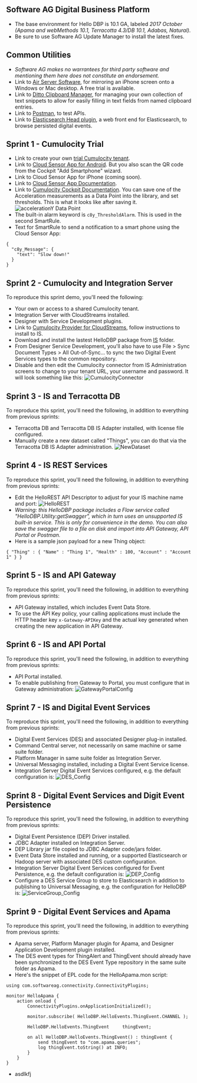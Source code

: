 ## Software AG Digital Business Platform
- The base environment for Hello DBP is 10.1 GA, labeled _2017 October (Apama and webMethods 10.1, Terracotta 4.3/DB 10.1, Adabas, Natural)._
- Be sure to use Software AG Update Manager to install the latest fixes.

## Common Utilities
- _Software AG makes no warrantees for third party software and mentioning them here does not constitute an endorsement._
- Link to [Air Server Software](http://www.airserver.com/), for mirroring an iPhone screen onto a Windows or Mac desktop. A free trial is available.
- Link to [Ditto Clipboard Manager](https://sourceforge.net/projects/ditto-cp/), for managing your own collection of text snippets to allow for easily filling in text fields from named clipboard entries.
- Link to [Postman](https://www.getpostman.com/), to test APIs.
- Link to [Elasticsearch Head plugin](https://github.com/mobz/elasticsearch-head), a web front end for Elasticsearch, to browse persisted digital events.

## Sprint 1 - Cumulocity Trial

- Link to create your own [trial Cumulocity tenant](http://www.cumulocity.com/try-for-free/).
- Link to [Cloud Sensor App for Android](https://play.google.com/store/apps/details?id=com.cumulocity.cloudsensor&hl=en_US). But you also scan the QR code from the Cockpit "Add Smartphone" wizard.
- Link to Cloud Sensor App for iPhone (coming soon).
- Link to [Cloud Sensor App Documentation](https://www.cumulocity.com/guides/users-guide/android-cloud-sensor-app/).
- Link to [Cumulocity Cockpit Documentation](https://www.cumulocity.com/guides/users-guide/cockpit/). You can save one of the Acceleration measurements as a Data Point into the library, and set thresholds. This is what it looks like after saving it.
![accelerationY Data Point](/images/AccelerationY_DataPoint.png)
- The built-in alarm keyword is `c8y_ThresholdAlarm`. This is used in the second SmartRule.
- Text for SmartRule to send a notification to a smart phone using the Cloud Sensor App:
```
{
  "c8y_Message": {
    "text": "Slow down!"
  }
}
```

## Sprint 2 - Cumulocity and Integration Server

To reproduce this sprint demo, you'll need the following:
- Your own or access to a shared Cumulocity tenant.
- Integration Server with CloudStreams installed.
- Designer with Service Development plugins.
- Link to [Cumulocity Provider for CloudStreams](http://techcommunity.softwareag.com/ecosystem/communities/public/webmethods/products/cloudstreams/downloads/Cumulocity/index.html), follow instructions to install to IS.
- Download and install the lastest HelloDBP package from [IS](IS) folder.
- From Designer Service Development, you'll also have to use File > Sync Document Types > All Out-of-Sync... to sync the two Digital Event Services types to the common repository.
- Disable and then edit the Cumulocity connector from IS Administration screens to change to your tenant URL, your username and password. It will look something like this:
![CumulocityConnector](/images/CumulocityConnector.png)

## Sprint 3 - IS and Terracotta DB
To reproduce this sprint, you'll need the following, in addition to everything from previous sprints:
- Terracotta DB and Terracotta DB IS Adapter installed, with license file configured.
- Manually create a new dataset called "Things", you can do that via the Terracotta DB IS Adapter administration.
![NewDataset](/images/NewDataset.png)

## Sprint 4 - IS REST Services
To reproduce this sprint, you'll need the following, in addition to everything from previous sprints:
- Edit the HelloREST API Descriptor to adjust for your IS machine name and port:
![HelloREST](/images/HelloREST.png)
- _Warning: this HelloDBP package includes a Flow service called "HelloDBP.Utility:getSwagger", which in turn uses an unsupported IS built-in service. This is only for convenience in the demo. You can also save the swagger file to a file on disk and import into API Gateway, API Portal or Postman._
- Here is a sample json payload for a new Thing object:
```
{ "Thing" : { "Name" : "Thing 1", "Health" : 100, "Account" : "Account 1" } }
```

## Sprint 5 - IS and API Gateway
To reproduce this sprint, you'll need the following, in addition to everything from previous sprints:
- API Gateway installed, which includes Event Data Store.
- To use the API Key policy, your calling applications must include the HTTP header key `x-Gateway-APIKey` and the actual key generated when creating the new application in API Gateway.

## Sprint 6 - IS and API Portal
To reproduce this sprint, you'll need the following, in addition to everything from previous sprints:
- API Portal installed.
- To enable publishing from Gateway to Portal, you must configure that in Gateway administration:
![GatewayPortalConfig](/images/GatewayPortalConfig.png)

## Sprint 7 - IS and Digital Event Services
To reproduce this sprint, you'll need the following, in addition to everything from previous sprints:
- Digital Event Services (DES) and associated Designer plug-in installed.
- Command Central server, not necessarily on same machine or same suite folder.
- Platform Manager in same suite folder as Integration Server.
- Universal Messaging installed, including a Digital Event Service license.
- Integration Server Digital Event Services configured, e.g. the default configuration is:
![DES_Config](/images/DES_Config.png)

## Sprint 8 - Digital Event Services and Digit Event Persistence
To reproduce this sprint, you'll need the following, in addition to everything from previous sprints:
- Digital Event Persistence (DEP) Driver installed.
- JDBC Adapter installed on Integration Server.
- DEP Library jar file copied to JDBC Adapter code/jars folder.
- Event Data Store installed and running, or a supported Elasticsearch or Hadoop server with associated DES custom configuration.
- Integration Server Digital Event Services configured for Event Persistence, e.g. the default configuration is:
![DEP_Config](/images/DEP_Config.png)
- Configure a DES Service Group to store to Elasticsearch in addition to publishing to Universal Messaging, e.g. the configuration for HelloDBP is:
![ServiceGroup_Config](/images/ServiceGroup_Config.png)

## Sprint 9 - Digital Event Services and Apama
To reproduce this sprint, you'll need the following, in addition to everything from previous sprints:
- Apama server, Platform Manager plugin for Apama, and Designer Application Development plugin installed.
- The DES event types for ThingAlert and ThingEvent should already have been synchronized to the DES Event Type repository in the same suite folder as Apama.
- Here's the snippet of EPL code for the HelloApama.mon script:
```
using com.softwareag.connectivity.ConnectivityPlugins;

monitor HelloApama {
	action onload {
		ConnectivityPlugins.onApplicationInitialized();
		
		monitor.subscribe( HelloDBP.HelloEvents.ThingEvent.CHANNEL );
		
		HelloDBP.HelloEvents.ThingEvent		thingEvent;
		
		on all HelloDBP.HelloEvents.ThingEvent() : thingEvent {
			send thingEvent to "com.apama.queries";
			log thingEvent.toString() at INFO;
		}
	}
}
```
- asdlkfj

